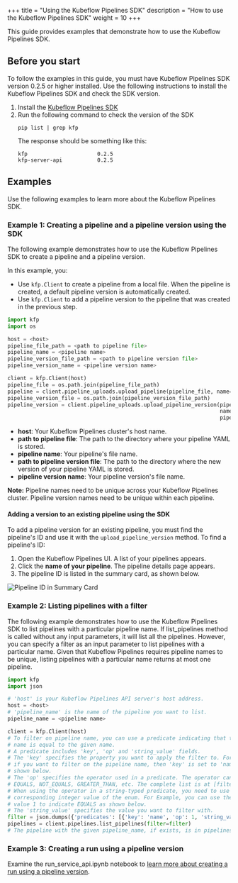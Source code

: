 +++
title = "Using the Kubeflow Pipelines SDK"
description = "How to use the Kubeflow Pipelines SDK"
weight = 10
+++

This guide provides examples that demonstrate how to use the Kubeflow Pipelines SDK.

## Before you start

To follow the examples in this guide, you must have Kubeflow Pipelines SDK
version 0.2.5 or higher installed. Use the following instructions to install
the Kubeflow Pipelines SDK and check the SDK version.

1. Install the [Kubeflow Pipelines SDK](/docs/pipelines/sdk/install-sdk/)
1. Run the following command to check the version of the SDK
   ```
   pip list | grep kfp
   ```
   The response should be something like this:
   ```
   kfp                      0.2.5
   kfp-server-api           0.2.5
   ```

## Examples

Use the following examples to learn more about the Kubeflow Pipelines SDK.

### Example 1: Creating a pipeline and a pipeline version using the SDK

The following example demonstrates how to use the Kubeflow Pipelines SDK to
create a pipeline and a pipeline version.

In this example, you:

* Use `kfp.Client` to create a pipeline from a local file. When the pipeline
  is created, a default pipeline version is automatically created.
* Use `kfp.Client` to add a pipeline version to the pipeline that was created
  in the previous step.

```python
import kfp
import os

host = <host>
pipeline_file_path = <path to pipeline file>
pipeline_name = <pipeline name>
pipeline_version_file_path = <path to pipeline version file>
pipeline_version_name = <pipeline version name>

client = kfp.Client(host)
pipeline_file = os.path.join(pipeline_file_path)
pipeline = client.pipeline_uploads.upload_pipeline(pipeline_file, name=pipeline_name)
pipeline_version_file = os.path.join(pipeline_version_file_path)
pipeline_version = client.pipeline_uploads.upload_pipeline_version(pipeline_version_file,
                                                                   name=pipeline_version_name,
                                                                   pipelineid=pipeline.id)
```

* **host**: Your Kubeflow Pipelines cluster's host name.
* **path to pipeline file**: The path to the directory where your pipeline YAML
  is stored.
* **pipeline name**: Your pipeline's file name.
* **path to pipeline version file**: The path to the directory where the new
  version of your pipeline YAML is stored.
* **pipeline version name**: Your pipeline version's file name.

**Note:** Pipeline names need to be unique across your Kubeflow Pipelines
cluster. Pipeline version names need to be unique within each pipeline.

#### Adding a version to an existing pipeline using the SDK

To add a pipeline version for an existing pipeline, you must find the
pipeline's ID and use it with the `upload_pipeline_version` method. To
find a pipeline's ID:

1. Open the Kubeflow Pipelines UI. A list of your pipelines appears.
1. Click the **name of your pipeline**. The pipeline details page appears.
1. The pipeline ID is listed in the summary card, as shown below.

<img src="/docs/images/sdk-examples-snapshot-1.png"
alt="Pipeline ID in Summary Card"
class="mt-3 mb-3 border border-info rounded">

### Example 2: Listing pipelines with a filter

The following example demonstrates how to use the Kubeflow Pipelines SDK to
list pipelines with a particular pipeline name. If list_pipelines method is
called without any input parameters, it will list all the pipelines. However,
you can specify a filter as an input parameter to list pipelines with a
particular name. Given that Kubeflow Pipelines requires pipeline names to be
unique, listing pipelines with a particular name returns at most one pipeline.

```python
import kfp
import json

# 'host' is your Kubeflow Pipelines API server's host address.
host = <host>
# 'pipeline_name' is the name of the pipeline you want to list.
pipeline_name = <pipeline name>

client = kfp.Client(host)
# To filter on pipeline name, you can use a predicate indicating that the pipeline
# name is equal to the given name.
# A predicate includes 'key', 'op' and 'string_value' fields.
# The 'key' specifies the property you want to apply the filter to. For example,
# if you want to filter on the pipeline name, then 'key' is set to 'name' as
# shown below.
# The 'op' specifies the operator used in a predicate. The operator can be
# EQUALS, NOT_EQUALS, GREATER_THAN, etc. The complete list is at [filter.proto](https://github.com/kubeflow/pipelines/blob/master/backend/api/filter.proto#L32)
# When using the operator in a string-typed predicate, you need to use the
# corresponding integer value of the enum. For Example, you can use the integer
# value 1 to indicate EQUALS as shown below.
# The 'string_value' specifies the value you want to filter with.
filter = json.dumps({'predicates': [{'key': 'name', 'op': 1, 'string_value': '{}'.format(pipeline_name)}]})
pipelines = client.pipelines.list_pipelines(filter=filter)
# The pipeline with the given pipeline_name, if exists, is in pipelines.pipelines[0].
```

### Example 3: Creating a run using a pipeline version

Examine the run_service_api.ipynb notebook to [learn more about creating a run using a pipeline version](https://github.com/kubeflow/pipelines/blob/master/tools/benchmarks/run_service_api.ipynb).
